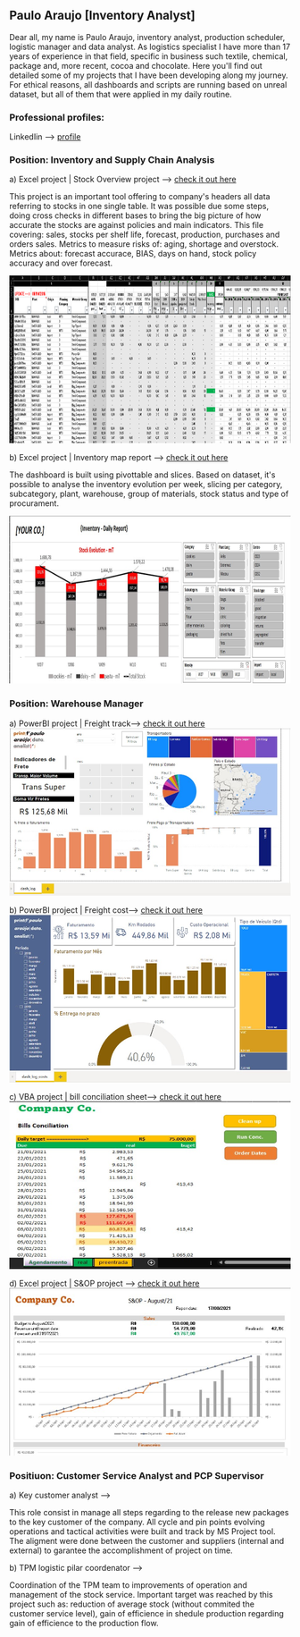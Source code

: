## Paulo Araujo [Inventory Analyst]

Dear all, my name is Paulo Araujo, inventory analyst, production scheduler, logistic manager and data analyst. As logistics specialist I have more than 17 years of experience in that field, specific in business such textile, chemical, package and, more recent, cocoa and chocolate.
Here you'll find out detailed some of my projects that I have been developing along my journey. For ethical reasons, all dashboards and scripts are running based on unreal dataset, but all of them that were applied in my daily routine.

### Professional profiles:

<p>LinkedIin --> <a href='https://www.linkedin.com/in/paulo-ara%C3%BAjolog%C3%ADstica/' target="_blank">profile</a></p>

### Position: Inventory and Supply Chain Analysis

a) Excel project | Stock Overview project --> <a href="https://docs.google.com/spreadsheets/d/1cl8EQZE5jI7y1GlsR54c0394OFJGSlnE/edit?gid=1629559459#gid=1629559459" download>check it out here</a>

<p>This project is an important tool offering to company's headers all data referring to stocks in one single table. It was possible due some steps, doing cross checks in different bases to bring the big picture of how accurate the stocks are against policies and main indicators. This file covering: sales, stocks per shelf life, forecast, production, purchases and orders sales. Metrics to measure risks of: aging, shortage and overstock. Metrics about: forecast accurace, BIAS, days on hand, stock policy accuracy and over forecast.</p> 
<img src="https://github.com/paulohlaraujo/files/blob/40f1ea9eaff2e03c7d9798768eb12c47da9720af/stockoverviewFIG.png" width="650" height="300" /></a>


b) Excel project | Inventory map report -->
<a href="https://docs.google.com/spreadsheets/d/1DFB-bpMFyJ34fwCafh59HYLTNfvA9tma/edit?usp=drive_link&ouid=104409686174188673006&rtpof=true&sd=true" target="_blank">check it out here</a>

<p>The dashboard is built using pivottable and slices. Based on dataset, it's possible to analyse the inventory evolution per week, slicing per category, subcategory, plant, warehouse, group of materials, stock status and type of procurament.</p> 
<img src="https://github.com/paulohlaraujo/files/blob/6d89b9f7c97b24e76665aed0123be6a65be9d51d/dash%20weekly%20report.jpg" width="650" height="300" />

### Position: Warehouse Manager

a) PowerBI project | Freight track-->
<a href="https://drive.google.com/file/d/1Fyhk6l-QO-lDlGFEeomt_fi7L5b4yGEf/view?usp=drive_link" target="_blank">check it out here</a>
<img src="https://github.com/paulohlaraujo/files/blob/b3314f3632a513e7219c1397263db581ce1b502d/powerbi_dash.jpg" width="650" height="300" />

b) PowerBI project | Freight cost-->
<a href="https://drive.google.com/file/d/1LFGmad7TGyN8hK6IPmYPx78lo4dhBVNm/view?usp=drive_link" target="_blank">check it out here</a>
<img src="https://github.com/paulohlaraujo/files/blob/b3314f3632a513e7219c1397263db581ce1b502d/powerbi_freight.jpg" width="650" height="300" />

c) VBA project | bill conciliation sheet-->
<a href="https://docs.google.com/spreadsheets/d/1_pFXdPtZA_BjwU-Te1tLgxaukd5xA6w9/edit?usp=drive_link&ouid=104409686174188673006&rtpof=true&sd=true" target="_blank">check it out here</a>
<img src="https://github.com/paulohlaraujo/files/blob/7c78928a60ffca1eff2d3317d3ef6b7338a2e2b2/conciliation.jpg" width="650" height="300" />

d) Excel project | S&OP project -->
<a href="https://docs.google.com/spreadsheets/d/1rEp95gUHeu7pE9H6Tp7Z29fjWkbM2Gu6/edit?usp=drive_link&ouid=104409686174188673006&rtpof=true&sd=true" target="_blank">check it out here</a>
<img src="https://github.com/paulohlaraujo/files/blob/8e3935121020fe41b78856ffe124af89018d59f7/sop.jpg" width="650" height="300" />

### Positiuon: Customer Service Analyst and PCP Supervisor

a) Key customer analyst -->
<p>This role consist in manage all steps regarding to the release new packages to the key customer of the company. All cycle and pin points evolving operations and tactical activities were built and track by MS Project tool.
The aligment were done between the customer and suppliers (internal and external) to garantee the accomplishment of project on time.</p>

b) TPM logistic pilar coordenator -->
<p>Coordination of the TPM team to improvements of operation and management of the stock service. Important target was reached by this project such as: reduction of average stock (without commited the customer service level), gain of efficience in shedule production regarding gain of efficience to the production flow.</p>



